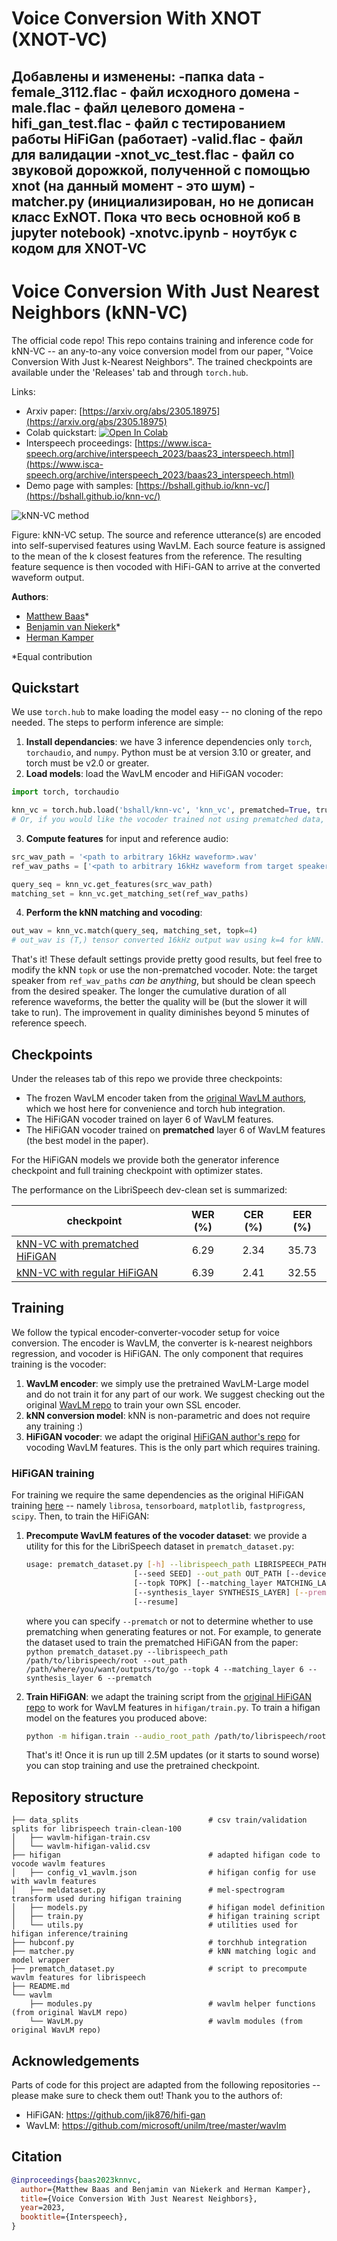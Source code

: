 # Voice Conversion With XNOT (XNOT-VC)

Добавлены и изменены:
-папка data
    -female_3112.flac - файл исходного домена
    -male.flac - файл целевого домена
    -hifi_gan_test.flac - файл с тестированием работы HiFiGan (работает)
    -valid.flac - файл для валидации
    -xnot_vc_test.flac - файл со звуковой дорожкой, полученной с помощью xnot (на данный момент - это шум)
-matcher.py (инициализирован, но не дописан класс ExNOT. Пока что весь основной коб в jupyter notebook)
-xnotvc.ipynb - ноутбук с кодом для XNOT-VC
--------------------------------------------------------------------------------------------
# Voice Conversion With Just Nearest Neighbors (kNN-VC)

The official code repo! This repo contains training and inference code for kNN-VC -- an any-to-any voice conversion model from our paper, "Voice Conversion With Just k-Nearest Neighbors". The trained checkpoints are available under the 'Releases' tab and through `torch.hub`. 

Links:

- Arxiv paper: [https://arxiv.org/abs/2305.18975](https://arxiv.org/abs/2305.18975)
- Colab quickstart: <a target="_blank" href="https://colab.research.google.com/github/bshall/knn-vc/blob/master/knnvc_demo.ipynb"><img src="https://colab.research.google.com/assets/colab-badge.svg" alt="Open In Colab"/></a>
- Interspeech proceedings: [https://www.isca-speech.org/archive/interspeech_2023/baas23_interspeech.html](https://www.isca-speech.org/archive/interspeech_2023/baas23_interspeech.html)
- Demo page with samples: [https://bshall.github.io/knn-vc/](https://bshall.github.io/knn-vc/)


![kNN-VC method](./knn-vc.png)

Figure: kNN-VC setup. The source and reference utterance(s) are encoded into self-supervised features using WavLM. Each source feature is assigned to the mean of the k closest features from the reference. The resulting feature sequence is then vocoded with HiFi-GAN to arrive at the converted waveform output.

**Authors**:

- [Matthew Baas](https://rf5.github.io/)*
- [Benjamin van Niekerk](https://scholar.google.com/citations?user=zCokvy8AAAAJ&hl=en&oi=ao)*
- [Herman Kamper](https://www.kamperh.com/)

*Equal contribution

## Quickstart

We use `torch.hub` to make loading the model easy -- no cloning of the repo needed. The steps to perform inference are simple:

1. **Install dependancies**: we have 3 inference dependencies only `torch`, `torchaudio`, and `numpy`. Python must be at version 3.10 or greater, and torch must be v2.0 or greater.
2. **Load models**: load the WavLM encoder and HiFiGAN vocoder:

```python
import torch, torchaudio

knn_vc = torch.hub.load('bshall/knn-vc', 'knn_vc', prematched=True, trust_repo=True, pretrained=True)
# Or, if you would like the vocoder trained not using prematched data, set prematched=False.
```
3. **Compute features** for input and reference audio:

```python
src_wav_path = '<path to arbitrary 16kHz waveform>.wav'
ref_wav_paths = ['<path to arbitrary 16kHz waveform from target speaker>.wav', '<path to 2nd utterance from target speaker>.wav', ...]

query_seq = knn_vc.get_features(src_wav_path)
matching_set = knn_vc.get_matching_set(ref_wav_paths)
```

4. **Perform the kNN matching and vocoding**:

```python
out_wav = knn_vc.match(query_seq, matching_set, topk=4)
# out_wav is (T,) tensor converted 16kHz output wav using k=4 for kNN.
```

That's it! These default settings provide pretty good results, but feel free to modify the kNN `topk` or use the non-prematched vocoder.
Note: the target speaker from `ref_wav_paths` _can be anything_, but should be clean speech from the desired speaker. The longer the cumulative duration of all reference waveforms, the better the quality will be (but the slower it will take to run). The improvement in quality diminishes beyond 5 minutes of reference speech.

## Checkpoints

Under the releases tab of this repo we provide three checkpoints:

- The frozen WavLM encoder taken from the [original WavLM authors](https://github.com/microsoft/unilm/tree/master/wavlm), which we host here for convenience and torch hub integration.
- The HiFiGAN vocoder trained on layer 6 of WavLM features.
- The HiFiGAN vocoder trained on **prematched** layer 6 of WavLM features (the best model in the paper).

For the HiFiGAN models we provide both the generator inference checkpoint and full training checkpoint with optimizer states.

The performance on the LibriSpeech dev-clean set is summarized:

| checkpoint | WER (%) | CER (%) | EER (%) |
| ----------- | :-----------: | :----: | :--: |
| [kNN-VC with prematched HiFiGAN](https://github.com/bshall/knn-vc/releases/download/v0.1/prematch_g_02500000.pt) | 6.29 | 2.34 | 35.73 | 
| [kNN-VC with regular HiFiGAN](https://github.com/bshall/knn-vc/releases/download/v0.1/g_02500000.pt) | 6.39 | 2.41 | 32.55 | 


## Training

We follow the typical encoder-converter-vocoder setup for voice conversion. The encoder is WavLM, the converter is k-nearest neighbors regression, and vocoder is HiFiGAN. The only component that requires training is the vocoder:

1. **WavLM encoder**: we simply use the pretrained WavLM-Large model and do not train it for any part of our work. We suggest checking out the original [WavLM repo](https://github.com/microsoft/unilm) to train your own SSL encoder.
2. **kNN conversion model**: kNN is non-parametric and does not require any training :)
3. **HiFiGAN vocoder**: we adapt the original [HiFiGAN author's repo](https://github.com/jik876/hifi-gan) for vocoding WavLM features. This is the only part which requires training.

### HiFiGAN training

For training we require the same dependencies as the original HiFiGAN training [here](https://github.com/jik876/hifi-gan/blob/master/requirements.txt) -- namely `librosa`, `tensorboard`, `matplotlib`, `fastprogress`, `scipy`.
Then, to train the HiFiGAN:

1. **Precompute WavLM features of the vocoder dataset**: we provide a utility for this for the LibriSpeech dataset in `prematch_dataset.py`:

    ```bash
    usage: prematch_dataset.py [-h] --librispeech_path LIBRISPEECH_PATH
                            [--seed SEED] --out_path OUT_PATH [--device DEVICE]
                            [--topk TOPK] [--matching_layer MATCHING_LAYER]
                            [--synthesis_layer SYNTHESIS_LAYER] [--prematch]
                            [--resume]
    ```

    where you can specify `--prematch` or not to determine whether to use prematching when generating features or not. For example, to generate the dataset used to train the prematched HiFiGAN from the paper:
    `python prematch_dataset.py --librispeech_path /path/to/librispeech/root --out_path /path/where/you/want/outputs/to/go --topk 4 --matching_layer 6 --synthesis_layer 6 --prematch`

2. **Train HiFiGAN**: we adapt the training script from the [original HiFiGAN repo](https://github.com/jik876/hifi-gan) to work for WavLM features in `hifigan/train.py`. To train a hifigan model on the features you produced above:

    ```bash
    python -m hifigan.train --audio_root_path /path/to/librispeech/root/ --feature_root_path /path/to/the/output/of/previous/step/ --input_training_file data_splits/wavlm-hifigan-train.csv --input_validation_file data_splits/wavlm-hifigan-valid.csv --checkpoint_path /path/where/you/want/to/save/checkpoint --fp16 False --config hifigan/config_v1_wavlm.json --stdout_interval 25 --training_epochs 1800 --fine_tuning
    ```

    That's it! Once it is run up till 2.5M updates (or it starts to sound worse) you can stop training and use the pretrained checkpoint.


## Repository structure

```
├── data_splits                             # csv train/validation splits for librispeech train-clean-100
│   ├── wavlm-hifigan-train.csv
│   └── wavlm-hifigan-valid.csv
├── hifigan                                 # adapted hifigan code to vocode wavlm features
│   ├── config_v1_wavlm.json                # hifigan config for use with wavlm features
│   ├── meldataset.py                       # mel-spectrogram transform used during hifigan training
│   ├── models.py                           # hifigan model definition
│   ├── train.py                            # hifigan training script
│   └── utils.py                            # utilities used for hifigan inference/training
├── hubconf.py                              # torchhub integration
├── matcher.py                              # kNN matching logic and model wrapper
├── prematch_dataset.py                     # script to precompute wavlm features for librispeech
├── README.md                               
└── wavlm                                   
    ├── modules.py                          # wavlm helper functions (from original WavLM repo)
    └── WavLM.py                            # wavlm modules (from original WavLM repo)
```


## Acknowledgements

Parts of code for this project are adapted from the following repositories -- please make sure to check them out! Thank you to the authors of:

- HiFiGAN: https://github.com/jik876/hifi-gan
- WavLM: https://github.com/microsoft/unilm/tree/master/wavlm


## Citation

```bibtex
@inproceedings{baas2023knnvc,
  author={Matthew Baas and Benjamin van Niekerk and Herman Kamper},
  title={Voice Conversion With Just Nearest Neighbors},
  year=2023,
  booktitle={Interspeech},
}
```



